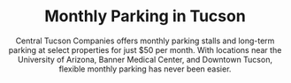 ---
title: Monthly Parking in Tucson 
subtitle: Central Tucson Companies offers monthly parking stalls and long-term parking at select properties for just $50 per month. With locations near the University of Arizona, Banner Medical Center, and Downtown Tucson, flexible monthly parking has never been easier.
mobile: https://vibecdn.azureedge.net/ctpm/mobile_map.jpg
mobileWebp: https://vibecdn.azureedge.net/ctpm/mobile_map.webp
imageL: https://vibecdn.azureedge.net/ctpm/portfolio_map.jpg
webpL: https://vibecdn.azureedge.net/ctpm/portfolio_map.webp
heading: Conveniently located throughout Central Tucson, the properties below offer rental parking spaces. To start renting your monthly or long-term parking stall, contact us today. 
heading2: Learn More About Parking Rentals
subheading:
property:
    - name: E Mable Street
      description: E Mable Street is located just four blocks West from Banner - University Medical Center Tucson. 
      parking: 4
      available: 3
    - name: E 7th Street
      description: East 7th Street is located just one block South of The University of Arizona. 
      parking: 8
      available: 5
    - name: E 6th Street II
      description: East 6th Street II is located just two blocks West from The University of Arizona.
      parking: 1
      available: 1
    - name: N Euclid Avenue
      description: North Euclid Avenue is located just two blocks North West of the University of Arizona. 
      parking: 4
      available: 1
    - name: N 6th Avenue
      description: North 6th Avenue is located eleven blocks West from the University of Arizona.
      parking: 3
      available: 3
    - name: E 5th Street I & II
      description: East 5th Street properties I & II are located just one block West of the University of Arizona
      parking: 8
      available: 0
---